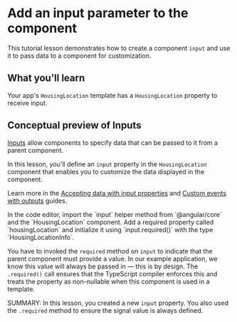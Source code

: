 # Add an input parameter to the component

This tutorial lesson demonstrates how to create a component `input` and use it to pass data to a component for customization.

<docs-video src="https://www.youtube.com/embed/eM3zi_n7lNs?si=WvRGFSkW_7_zDIFD&amp;start=241"/>

## What you'll learn

Your app's `HousingLocation` template has a `HousingLocation` property to receive input.

## Conceptual preview of Inputs

[Inputs](api/core/input) allow components to specify data that can be passed to it from a parent component.

In this lesson, you'll define an `input` property in the `HousingLocation` component that enables you to customize the data displayed in the component.

Learn more in the [Accepting data with input properties](guide/components/inputs) and [Custom events with outputs](guide/components/outputs) guides.

<docs-workflow>

<docs-step title="Import the input() function">
In the code editor, import the `input` helper method from `@angular/core` and the `HousingLocation` component.

<docs-code header="Import HousingLocation and Input in housing-location.ts" path="adev/src/content/tutorials/first-app/steps/05-inputs/src/app/housing-location/housing-location.ts" visibleLines="[1]"/>

</docs-step>

<docs-step title="Add the Input property">
Add a required property called `housingLocation` and initialize it using `input.required()` with the type `HousingLocationInfo`.

  <docs-code header="Declare the input property in housing-location.ts" path="adev/src/content/tutorials/first-app/steps/05-inputs/src/app/housing-location/housing-location.ts" visibleLines="[10]"/>

You have to invoked the  `required` method on `input` to indicate that the parent component must provide a value. In our example application, we know this value will always be passed in — this is by design. The `.required()` call ensures that the TypeScript compiler enforces this and treats the property as non-nullable when this component is used in a template.

</docs-step>

</docs-workflow>

SUMMARY: In this lesson, you created a new `input` property. You also used the `.required` method to ensure the signal value is always defined.

<docs-pill-row>
  <docs-pill href="guide/components/inputs" title="Accepting data with input properties"/>
  <docs-pill href="guide/components/outputs" title="Custom events with outputs"/>
</docs-pill-row>
